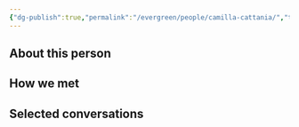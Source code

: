 ```yaml
---
{"dg-publish":true,"permalink":"/evergreen/people/camilla-cattania/","title":"Assistant Professor","tags":["people","ERL_2025_meeting"]}
---
```


## About this person


## How we met


## Selected conversations
